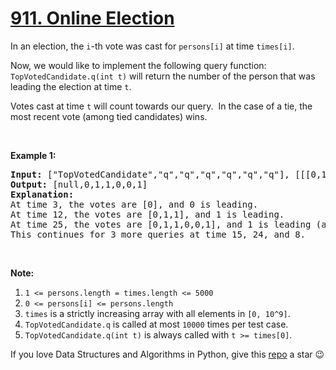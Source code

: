 # [911. Online Election][title]

<p>In an election, the <code>i</code>-th vote was cast for <code>persons[i]</code> at time <code>times[i]</code>.</p>
<p>Now, we would like to implement the following query function: <code>TopVotedCandidate.q(int t)</code> will return the number of the person that was leading the election at time <code>t</code>.  </p>
<p>Votes cast at time <code>t</code> will count towards our query.  In the case of a tie, the most recent vote (among tied candidates) wins.</p>
<p> </p>

<p><strong>Example 1:</strong></p>
<pre><strong>Input: </strong><span id="example-input-1-1">["TopVotedCandidate","q","q","q","q","q","q"]</span>, <span id="example-input-1-2">[[[0,1,1,0,0,1,0],[0,5,10,15,20,25,30]],[3],[12],[25],[15],[24],[8]]</span>
<strong>Output: </strong><span id="example-output-1">[null,0,1,1,0,0,1]</span>
<strong>Explanation: </strong>
At time 3, the votes are [0], and 0 is leading.
At time 12, the votes are [0,1,1], and 1 is leading.
At time 25, the votes are [0,1,1,0,0,1], and 1 is leading (as ties go to the most recent vote.)
This continues for 3 more queries at time 15, 24, and 8.
</pre>
<p> </p>
<p><strong>Note:</strong></p>
<ol>
<li><code>1 &lt;= persons.length = times.length &lt;= 5000</code></li>
<li><code>0 &lt;= persons[i] &lt;= persons.length</code></li>
<li><code>times</code> is a strictly increasing array with all elements in <code>[0, 10^9]</code>.</li>
<li><code>TopVotedCandidate.q</code> is called at most <code>10000</code> times per test case.</li>
<li><code>TopVotedCandidate.q(int t)</code> is always called with <code>t &gt;= times[0]</code>.</li>
</ol>



If you love Data Structures and Algorithms in Python, give this [repo][me] a star :wink:

[title]: https://leetcode.com/problems/online-election
[me]: https://github.com/bumblebee211196/awesome-python-leetcode